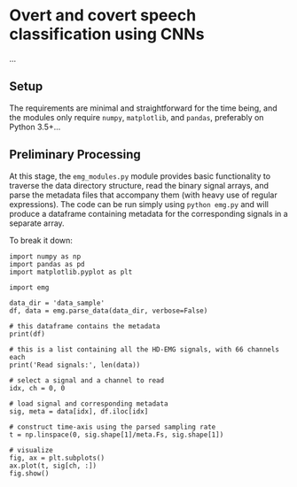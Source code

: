 # Overt and covert speech classification using CNNs

...

## Setup

The requirements are minimal and straightforward for the time being, and the modules only require `numpy`, `matplotlib`, and `pandas`, preferably on Python 3.5+...

## Preliminary Processing

At this stage, the `emg_modules.py` module provides basic functionality to traverse the data directory structure, read the binary signal arrays, and parse the metadata files that accompany them (with heavy use of regular expressions). The code can be run simply using `python emg.py` and will produce a dataframe containing metadata for the corresponding signals in a separate array.

To break it down:

```
import numpy as np
import pandas as pd
import matplotlib.pyplot as plt

import emg

data_dir = 'data_sample'
df, data = emg.parse_data(data_dir, verbose=False)

# this dataframe contains the metadata
print(df)

# this is a list containing all the HD-EMG signals, with 66 channels each
print('Read signals:', len(data))

# select a signal and a channel to read
idx, ch = 0, 0

# load signal and corresponding metadata
sig, meta = data[idx], df.iloc[idx]

# construct time-axis using the parsed sampling rate
t = np.linspace(0, sig.shape[1]/meta.Fs, sig.shape[1])

# visualize
fig, ax = plt.subplots()
ax.plot(t, sig[ch, :])
fig.show()
```

